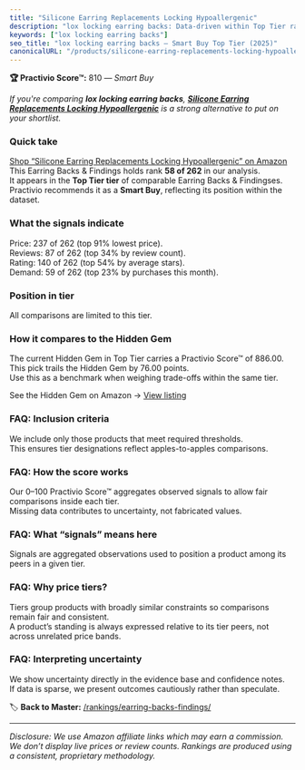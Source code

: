 ```yaml
---
title: "Silicone Earring Replacements Locking Hypoallergenic"
description: "lox locking earring backs: Data-driven within Top Tier ranking using the Practivio Score™. Positioned by quality, value, demand, findability, momentum."
keywords: ["lox locking earring backs"]
seo_title: "lox locking earring backs — Smart Buy Top Tier (2025)"
canonicalURL: "/products/silicone-earring-replacements-locking-hypoallergenic-B0CYSTX7GF/"
---
```


**🏆 Practivio Score™:** 810 — _Smart Buy_


*If you're comparing **lox locking earring backs**, **[Silicone Earring Replacements Locking Hypoallergenic](https://www.amazon.com/dp/B0CYSTX7GF?tag=practivio-20)** is a strong alternative to put on your shortlist.*
### Quick take
[Shop “Silicone Earring Replacements Locking Hypoallergenic” on Amazon](https://www.amazon.com/dp/B0CYSTX7GF?tag=practivio-20)
This Earring Backs & Findings holds rank **58 of 262** in our analysis.  
It appears in the **Top Tier tier** of comparable Earring Backs & Findingses.  
Practivio recommends it as a **Smart Buy**, reflecting its position within the dataset.

### What the signals indicate
Price: 237 of 262 (top 91% lowest price).  
Reviews: 87 of 262 (top 34% by review count).  
Rating: 140 of 262 (top 54% by average stars).  
Demand: 59 of 262 (top 23% by purchases this month).

### Position in tier
All comparisons are limited to this tier.

### How it compares to the Hidden Gem
The current Hidden Gem in Top Tier carries a Practivio Score™ of 886.00.  
This pick trails the Hidden Gem by 76.00 points.  
Use this as a benchmark when weighing trade-offs within the same tier.  

See the Hidden Gem on Amazon → [View listing](https://www.amazon.com/dp/B07N1PQR8D?tag=practivio-20)

### FAQ: Inclusion criteria
We include only those products that meet required thresholds.  
This ensures tier designations reflect apples-to-apples comparisons.

### FAQ: How the score works
Our 0–100 Practivio Score™ aggregates observed signals to allow fair comparisons inside each tier.  
Missing data contributes to uncertainty, not fabricated values.

### FAQ: What “signals” means here
Signals are aggregated observations used to position a product among its peers in a given tier.

### FAQ: Why price tiers?
Tiers group products with broadly similar constraints so comparisons remain fair and consistent.  
A product’s standing is always expressed relative to its tier peers, not across unrelated price bands.

### FAQ: Interpreting uncertainty
We show uncertainty directly in the evidence base and confidence notes.  
If data is sparse, we present outcomes cautiously rather than speculate.


🏷️ **Back to Master:** [/rankings/earring-backs-findings/](/rankings/earring-backs-findings/)

---
_Disclosure: We use Amazon affiliate links which may earn a commission. We don’t display live prices or review counts. Rankings are produced using a consistent, proprietary methodology._
